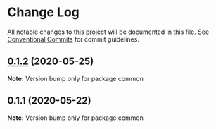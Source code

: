 # Change Log

All notable changes to this project will be documented in this file.
See [Conventional Commits](https://conventionalcommits.org) for commit guidelines.

## [0.1.2](https://github.com/mysticcoders/mysticrobots/compare/common@0.1.1...common@0.1.2) (2020-05-25)

**Note:** Version bump only for package common





## 0.1.1 (2020-05-22)

**Note:** Version bump only for package common
